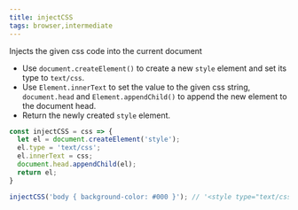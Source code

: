 ```yaml
---
title: injectCSS
tags: browser,intermediate
---
```


Injects the given css code into the current document

- Use `document.createElement()` to create a new `style` element and set its type to `text/css`.
- Use `Element.innerText` to set the value to the given css string, `document.head` and `Element.appendChild()` to append the new element to the document head.
- Return the newly created `style` element.

```js
const injectCSS = css => {
  let el = document.createElement('style');
  el.type = 'text/css';
  el.innerText = css;
  document.head.appendChild(el);
  return el;
}
```

```js
injectCSS('body { background-color: #000 }'); // '<style type="text/css">body { background-color: #000 }</style>'
```
